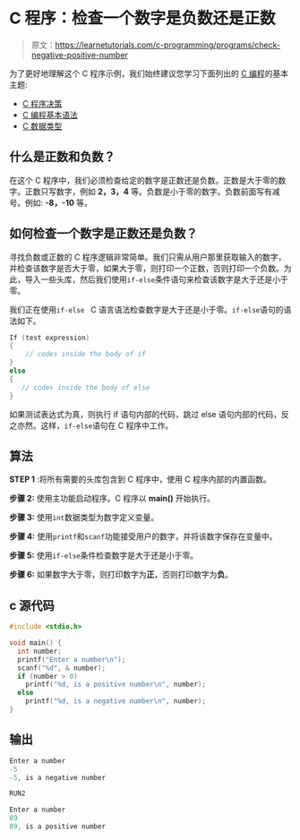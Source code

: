 # C 程序：检查一个数字是负数还是正数

> 原文：<https://learnetutorials.com/c-programming/programs/check-negative-positive-number>

为了更好地理解这个 C 程序示例，我们始终建议您学习下面列出的 [C 编程](../ "C programming")的基本主题:

*   [C 程序决策](../../c-programming/decision-making-statements "decision making statements")
*   [C 编程基本语法](../../c-programming/c-basic-syntax "C programming basic syntax")
*   [C 数据类型](../../c-programming/data-types-modifiers "C data types")

## 什么是正数和负数？

在这个 C 程序中，我们必须检查给定的数字是正数还是负数。正数是大于零的数字。正数只写数字，例如 **2，3，4** 等。负数是小于零的数字。负数前面写有减号。例如: **-8，-10** 等。

## 如何检查一个数字是正数还是负数？

寻找负数或正数的 C 程序逻辑非常简单。我们只需从用户那里获取输入的数字，并检查该数字是否大于零，如果大于零，则打印一个正数，否则打印一个负数。为此，导入一些头库，然后我们使用`if-else`条件语句来检查该数字是大于还是小于零。

我们正在使用`if-else ` C 语言语法检查数字是大于还是小于零。`if-else`语句的语法如下。

```c
If (test expression) 
{ 
    // codes inside the body of if 
}
else
{ 
   // codes inside the body of else
}

```

如果测试表达式为真，则执行 if 语句内部的代码，跳过 else 语句内部的代码，反之亦然。这样，`if-else`语句在 C 程序中工作。

## 算法

**STEP 1** :将所有需要的头库包含到 C 程序中，使用 C 程序内部的内置函数。

**步骤 2:** 使用主功能启动程序。C 程序以 **main()** 开始执行。

**步骤 3:** 使用`int`数据类型为数字定义变量。

**步骤 4:** 使用`printf`和`scanf`功能接受用户的数字，并将该数字保存在变量中。

**步骤 5:** 使用`if-else`条件检查数字是大于还是小于零。

**步骤 6:** 如果数字大于零，则打印数字为**正**，否则打印数字为**负**。

## c 源代码

```c
#include <stdio.h>

void main() {
  int number;
  printf("Enter a number\n");
  scanf("%d", & number);
  if (number > 0)
    printf("%d, is a positive number\n", number);
  else
    printf("%d, is a negative number\n", number);
}

```

## 输出

```c
Enter a number
-5
-5, is a negative number

RUN2

Enter a number
89
89, is a positive number
```